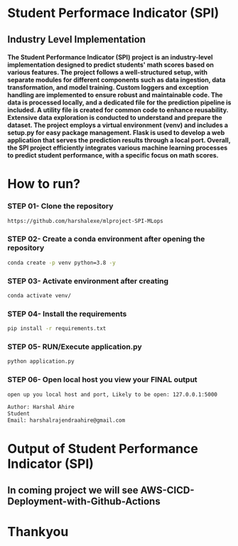 # Student Performace Indicator (SPI)
## Industry Level Implementation

#### The Student Performance Indicator (SPI) project is an industry-level implementation designed to predict students' math scores based on various features. The project follows a well-structured setup, with separate modules for different components such as data ingestion, data transformation, and model training. Custom loggers and exception handling are implemented to ensure robust and maintainable code. The data is processed locally, and a dedicated file for the prediction pipeline is included. A utility file is created for common code to enhance reusability. Extensive data exploration is conducted to understand and prepare the dataset. The project employs a virtual environment (venv) and includes a setup.py for easy package management. Flask is used to develop a web application that serves the prediction results through a local port. Overall, the SPI project efficiently integrates various machine learning processes to predict student performance, with a specific focus on math scores.

# How to run?

### STEP 01- Clone the repository

```bash
https://github.com/harshalexe/mlproject-SPI-MLops
```
### STEP 02- Create a conda environment after opening the repository

```bash
conda create -p venv python=3.8 -y
```

### STEP 03- Activate environment after creating

```bash
conda activate venv/
```

### STEP 04- Install the requirements

```bash
pip install -r requirements.txt
```

### STEP 05- RUN/Execute application.py

```bash
python application.py
```

### STEP 06- Open local host you view your FINAL output

```bash
open up you local host and port, Likely to be open: 127.0.0.1:5000
```


```bash
Author: Harshal Ahire
Student
Email: harshalrajendraahire@gmail.com

```
# Output of Student Performance Indicator (SPI)



## In coming project we will see AWS-CICD-Deployment-with-Github-Actions

# Thankyou